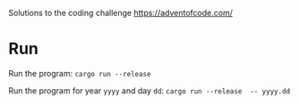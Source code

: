 Solutions to the coding challenge https://adventofcode.com/

# Run 
Run the program:
`cargo run --release`

Run the program for year `yyyy` and day `dd`:
`cargo run --release  -- yyyy.dd`

